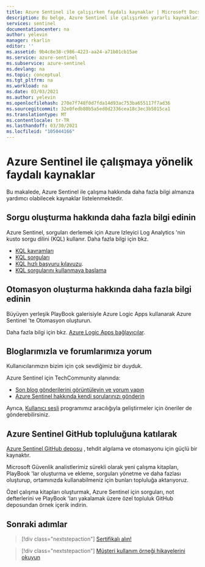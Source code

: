 ```yaml
---
title: Azure Sentinel ile çalışırken faydalı kaynaklar | Microsoft Docs
description: Bu belge, Azure Sentinel ile çalışırken yararlı kaynakların bir listesini sağlar.
services: sentinel
documentationcenter: na
author: yelevin
manager: rkarlin
editor: ''
ms.assetid: 9b4c8e38-c986-4223-aa24-a71b01cb15ae
ms.service: azure-sentinel
ms.subservice: azure-sentinel
ms.devlang: na
ms.topic: conceptual
ms.tgt_pltfrm: na
ms.workload: na
ms.date: 03/03/2021
ms.author: yelevin
ms.openlocfilehash: 270e7f748f0d7fda14d93ac753ba655117f7ad36
ms.sourcegitcommit: 32e0fedb80b5a5ed0d2336cea18c3ec3b5015ca1
ms.translationtype: MT
ms.contentlocale: tr-TR
ms.lasthandoff: 03/30/2021
ms.locfileid: "105044166"
---
```

# <a name="useful-resources-for-working-with-azure-sentinel"></a>Azure Sentinel ile çalışmaya yönelik faydalı kaynaklar

Bu makalede, Azure Sentinel ile çalışma hakkında daha fazla bilgi almanıza yardımcı olabilecek kaynaklar listelenmektedir.

## <a name="learn-more-about-creating-queries"></a>Sorgu oluşturma hakkında daha fazla bilgi edinin

Azure Sentinel, sorguları derlemek için Azure Izleyici Log Analytics 'nin kusto sorgu dilini (KQL) kullanır. Daha fazla bilgi için bkz.

- [KQL kavramları](/azure/data-explorer/kusto/concepts/)
- [KQL sorguları](/azure/data-explorer/kusto/query/)
- [KQL hızlı başvuru kılavuzu](/azure/data-explorer/kql-quick-reference).
- [KQL sorgularını kullanmaya başlama](../azure-monitor/logs/get-started-queries.md)

## <a name="learn-more-about-creating-automation"></a>Otomasyon oluşturma hakkında daha fazla bilgi edinin

Büyüyen yerleşik PlayBook galerisiyle Azure Logic Apps kullanarak Azure Sentinel 'te Otomasyon oluşturun. 

Daha fazla bilgi için bkz. [Azure Logic Apps bağlayıcılar](/connectors/).

## <a name="comment-on-our-blogs-and-forums"></a>Bloglarımızla ve forumlarımıza yorum

Kullanıcılarımızın bizim için çok sevdiğimiz bir duyduk.

Azure Sentinel için TechCommunity alanında:

- [Son blog gönderilerini görüntüleyin ve yorum yapın](https://techcommunity.microsoft.com/t5/Azure-Sentinel/bg-p/AzureSentinelBlog)
- [Azure Sentinel hakkında kendi sorularınızı gönderin](https://techcommunity.microsoft.com/t5/Azure-Sentinel/bd-p/AzureSentinel)

Ayrıca, [Kullanıcı sesli](https://feedback.azure.com/forums/920458-azure-sentinel) programımız aracılığıyla geliştirmeler için öneriler de gönderebilirsiniz.

## <a name="join-the-azure-sentinel-github-community"></a>Azure Sentinel GitHub topluluğuna katılarak

[Azure Sentinel GitHub deposu](https://github.com/Azure/Azure-Sentinel) , tehdit algılama ve otomasyonu için güçlü bir kaynaktır. 

Microsoft Güvenlik analistlerimiz sürekli olarak yeni çalışma kitapları, PlayBook 'lar oluşturma ve ekleme, sorguları yönetme ve daha fazlası oluşturup, ortamınızda kullanabilmeniz için bunları topluluğa aktarıyoruz. 

Özel çalışma kitapları oluşturmak, Azure Sentinel için sorguları, not defterlerini ve PlayBook 'ları yakalamak üzere özel topluluk GitHub deposundan örnek içerik indirin.

## <a name="next-steps"></a>Sonraki adımlar

> [!div class="nextstepaction"]
> [Sertifikalı alın!](/learn/paths/security-ops-sentinel/)

> [!div class="nextstepaction"]
> [Müşteri kullanım örneği hikayelerini okuyun](https://customers.microsoft.com/en-us/search?sq=%22Azure%20Sentinel%20%22&ff=&p=0&so=story_publish_date%20desc)